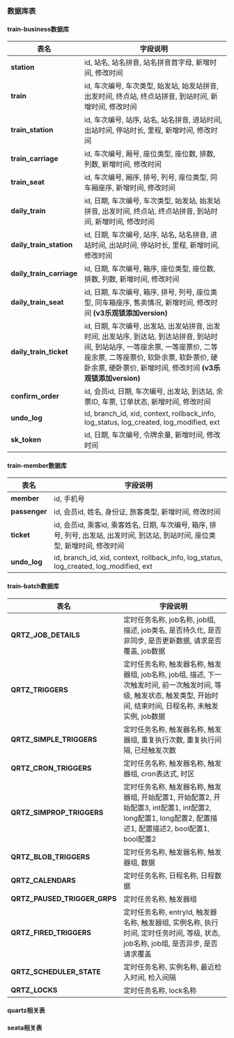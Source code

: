 ### 数据库表

#### train-business数据库

| 表名                     | 字段说明                                                     |
| ------------------------ | ------------------------------------------------------------ |
| **station**              | id, 站名, 站名拼音, 站名拼音首字母, 新增时间, 修改时间       |
| **train**                | id, 车次编号, 车次类型, 始发站, 始发站拼音, 出发时间, 终点站, 终点站拼音, 到站时间, 新增时间, 修改时间 |
| **train_station**        | id, 车次编号, 站序, 站名, 站名拼音, 进站时间, 出站时间, 停站时长, 里程, 新增时间, 修改时间 |
| **train_carriage**       | id, 车次编号, 厢号, 座位类型, 座位数, 排数, 列数, 新增时间, 修改时间 |
| **train_seat**           | id, 车次编号, 厢序, 排号, 列号, 座位类型, 同车厢座序, 新增时间, 修改时间 |
| **daily_train**          | id, 日期, 车次编号, 车次类型, 始发站, 始发站拼音, 出发时间, 终点站, 终点站拼音, 到站时间, 新增时间, 修改时间 |
| **daily_train_station**  | id, 日期, 车次编号, 站序, 站名, 站名拼音, 进站时间, 出站时间, 停站时长, 里程, 新增时间, 修改时间 |
| **daily_train_carriage** | id, 日期, 车次编号, 箱序, 座位类型, 座位数, 排数, 列数, 新增时间, 修改时间 |
| **daily_train_seat**     | id, 日期, 车次编号, 箱序, 排号, 列号, 座位类型, 同车箱座序, 售卖情况, 新增时间, 修改时间 **(v3乐观锁添加version)** |
| **daily_train_ticket**   | id, 日期, 车次编号, 出发站, 出发站拼音, 出发时间, 出发站序, 到达站, 到达站拼音, 到站时间, 到站站序, 一等座余票, 一等座票价, 二等座余票, 二等座票价, 软卧余票, 软卧票价, 硬卧余票, 硬卧票价, 新增时间, 修改时间 **(v3乐观锁添加version)** |
| **confirm_order**        | id, 会员id, 日期, 车次编号, 出发站, 到达站, 余票ID, 车票, 订单状态, 新增时间, 修改时间 |
| **undo_log**             | id, branch_id, xid, context, rollback_info, log_status, log_created, log_modified, ext |
| **sk_token**             | id, 日期, 车次编号, 令牌余量, 新增时间, 修改时间             |

#### train-member数据库

| 表名          | 字段说明                                                     |
| ------------- | ------------------------------------------------------------ |
| **member**    | id, 手机号                                                   |
| **passenger** | id, 会员id, 姓名, 身份证, 旅客类型, 新增时间, 修改时间       |
| **ticket**    | id, 会员id, 乘客id, 乘客姓名, 日期, 车次编号, 箱序, 排号, 列号, 出发站, 出发时间, 到达站, 到站时间, 座位类型, 新增时间, 修改时间 |
| **undo_log**  | id, branch_id, xid, context, rollback_info, log_status, log_created, log_modified, ext |

#### train-batch数据库

| 表名                         | 字段说明                                                     |
| ---------------------------- | ------------------------------------------------------------ |
| **QRTZ_JOB_DETAILS**         | 定时任务名称, job名称, job组, 描述, job类名, 是否持久化, 是否非同步, 是否更新数据, 请求是否覆盖, job数据 |
| **QRTZ_TRIGGERS**            | 定时任务名称, 触发器名称, 触发器组, job名称, job组, 描述, 下一次触发时间, 前一次触发时间, 等级, 触发状态, 触发类型, 开始时间, 结束时间, 日程名称, 未触发实例, job数据 |
| **QRTZ_SIMPLE_TRIGGERS**     | 定时任务名称, 触发器名称, 触发器组, 重复执行次数, 重复执行间隔, 已经触发次数 |
| **QRTZ_CRON_TRIGGERS**       | 定时任务名称, 触发器名称, 触发器组, cron表达式, 时区         |
| **QRTZ_SIMPROP_TRIGGERS**    | 定时任务名称, 触发器名称, 触发器组, 开始配置1, 开始配置2, 开始配置3, int配置1, int配置2, long配置1, long配置2, 配置描述1, 配置描述2, bool配置1, bool配置2 |
| **QRTZ_BLOB_TRIGGERS**       | 定时任务名称, 触发器名称, 触发器组, 数据                     |
| **QRTZ_CALENDARS**           | 定时任务名称, 日程名称, 日程数据                             |
| **QRTZ_PAUSED_TRIGGER_GRPS** | 定时任务名称, 触发器组                                       |
| **QRTZ_FIRED_TRIGGERS**      | 定时任务名称, entryId, 触发器名称, 触发器组, 实例名称, 执行时间, 定时任务时间, 等级, 状态, job名称, job组, 是否异步, 是否请求覆盖 |
| **QRTZ_SCHEDULER_STATE**     | 定时任务名称, 实例名称, 最近检入时间, 检入间隔               |
| **QRTZ_LOCKS**               | 定时任务名称, lock名称                                       |

#### quartz相关表



#### seata相关表

